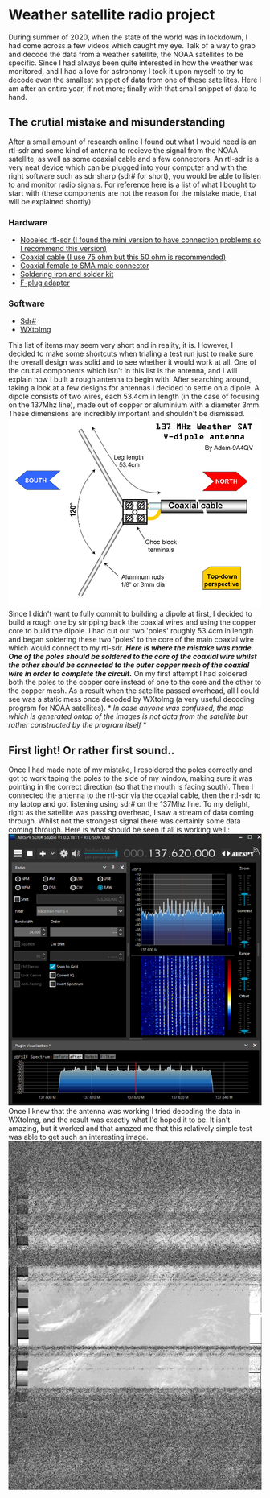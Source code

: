 # Weather satellite radio project
During summer of 2020, when the state of the world was in lockdowm, I had come across a few videos which caught my eye. Talk of a way to grab and decode the data from a weather satellite, the NOAA satellites to be specific. Since I had always been quite interested in how the weather was monitored, and I had a love for astronomy I took it upon myself to try to decode even the smallest snippet of data from one of these satellites. Here I am after an entire year, if not more; finally with that small snippet of data to hand. 

## The crutial mistake and misunderstanding
After a small amount of research online I found out what I would need is an rtl-sdr and some kind of antenna to recieve the signal from the NOAA satellite, as well as some coaxial cable and a few connectors. An rtl-sdr is a very neat device which can be plugged into your computer and with the right software such as sdr sharp (sdr# for short), you would be able to listen to and monitor radio signals. For reference here is a list of what I bought to start with (these components are not the reason for the mistake made, that will be explained shortly):

### Hardware

- [Nooelec rtl-sdr (I found the mini version to have connection problems so I recommend this version)](https://www.amazon.co.uk/Nooelec-NESDR-SMArt-SDR-R820T2-Based/dp/B01HA642SW/ref=sr_1_2_sspa?keywords=Rtl+SDR&qid=1638297518&sr=8-2-spons&psc=1&smid=A1TIGMJ4AZ1K1A&spLa=ZW5jcnlwdGVkUXVhbGlmaWVyPUExR0xVWUhDRVdHNUlQJmVuY3J5cHRlZElkPUEwNTU1NDM1MVJJQUZDQU8xRjJIOCZlbmNyeXB0ZWRBZElkPUEwMjMzNTg3M1RaU1QyWVJQTUxQVSZ3aWRnZXROYW1lPXNwX2F0ZiZhY3Rpb249Y2xpY2tSZWRpcmVjdCZkb05vdExvZ0NsaWNrPXRydWU=)
- [Coaxial cable (I use 75 ohm but this 50 ohm is recommended)](https://www.amazon.co.uk/electrosmart-RG58-Black-Coaxial-Cable/dp/B01N5TR7OP/ref=sr_1_3?crid=CEK62CZO1H3H&keywords=50+ohm+coaxial+cable&qid=1638297676&sprefix=50+ohm+%2Caps%2C223&sr=8-3)
- [Coaxial female to SMA male connector](https://www.amazon.co.uk/Connector-Adaptor-Converter-Wireless-Instrumentation%EF%BC%88Pack/dp/B09B28LMTZ/ref=sr_1_5?keywords=female+coaxial+to+male+sma&qid=1638297872&sr=8-5)
- [Soldering iron and solder kit](https://www.amazon.co.uk/Soldering-Iron-Kit-Welding-Tools/dp/B09CPRJMSC/ref=sr_1_9?crid=2C3PJ98VBDOO0&keywords=soldering+iron&qid=1638298287&sprefix=soldering+iron%2Caps%2C171&sr=8-9)
- [F-plug adapter](https://www.amazon.co.uk/CDL-Micro-Connectors-Satellite-Coaxial/dp/B00FKWS99C/ref=sr_1_3?keywords=f+type+connector&qid=1638376649&sr=8-3)

### Software

- [Sdr#](https://airspy.com/download/)
- [WXtoImg](https://wxtoimgrestored.xyz/downloads/)

This list of items may seem very short and in reality, it is. However, I decided to make some shortcuts when trialing a test run just to make sure the overall design was solid and to see whether it would work at all. One of the crutial components which isn't in this list is the antenna, and I will explain how I built a rough antenna to begin with. After searching around, taking a look at a few designs for antennas I decided to settle on a dipole. A dipole consists of two wires, each 53.4cm in length (in the case of focusing on the 137Mhz line), made out of copper or aluminium with a diameter 3mm. These dimensions are incredibly important and shouldn't be dismissed. ![Dipole](Dipole.png) Since I didn't want to fully commit to building a dipole at first, I decided to build a rough one by stripping back the coaxial wires and using the copper core to build the dipole. I had cut out two 'poles' roughly 53.4cm in length and began soldering these two 'poles' to the core of the main coaxial wire which would connect to my rtl-sdr. ***Here is where the mistake was made. One of the poles should be soldered to the core of the coaxial wire whilst the other should be connected to the outer copper mesh of the coaxial wire in order to complete the circuit.*** On my first attempt I had soldered both the poles to the copper core instead of one to the core and the other to the copper mesh. As a result when the satellite passed overhead, all I could see was a static mess once decoded by WXtoImg (a very useful decoding program for NOAA satellites). * *In case anyone was confused, the map which is generated ontop of the images is not data from the satellite but rather constructed by the program itself* *

## First light! Or rather first sound..
Once I had made note of my mistake, I resoldered the poles correctly and got to work taping the poles to the side of my window, making sure it was pointing in the correct direction (so that the mouth is facing south). Then I connected the antenna to the rtl-sdr via the coaxial cable, then the rtl-sdr to my laptop and got listening using sdr# on the 137Mhz line. To my delight, right as the satellite was passing overhead, I saw a stream of data coming through. Whilst not the strongest signal there was certainly some data coming through. Here is what should be seen if all is working well :  ![NOAA Data stream example](NOAAExample.png) Once I knew that the antenna was working I tried decoding the data in WXtoImg, and the result was exactly what I'd hoped it to be. It isn't amazing, but it worked and that amazed me that this relatively simple test was able to get such an interesting image. ![NOAA Success image](NOAASuccess.jpg)
